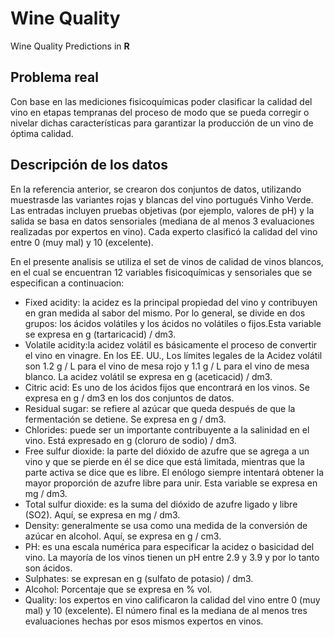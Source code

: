 # Wine Quality
Wine Quality Predictions in **R**

## Problema real

Con base en las mediciones fisicoquímicas poder clasificar la calidad del vino en etapas tempranas del proceso de modo que se pueda corregir o nivelar dichas características para garantizar la producción de un vino de óptima calidad.

## Descripción de los datos

En la referencia anterior, se crearon dos conjuntos de datos, utilizando muestrasde las variantes rojas y blancas del vino portugués Vinho Verde. Las entradas incluyen pruebas objetivas (por ejemplo, valores de pH) y la salida se basa en datos sensoriales (mediana de al menos 3 evaluaciones realizadas por expertos en vino). Cada experto clasificó la calidad del vino entre 0 (muy mal) y 10 (excelente).

En el presente analisis se utiliza el set de vinos de calidad de vinos blancos, en el cual se encuentran 12 variables fisicoquímicas y sensoriales que se especifican a continuacion:

* Fixed acidity: la acidez es la principal propiedad del vino y contribuyen en gran medida al sabor del mismo. Por lo general, se divide en dos grupos: los ácidos volátiles y los ácidos no volátiles o fijos.Esta variable se expresa en g (tartaricacid) / dm3.
* Volatile acidity:la acidez volátil es básicamente el proceso de convertir el vino en vinagre. En los EE. UU., Los límites legales de la Acidez volátil son 1.2 g / L para el vino de mesa rojo y 1.1 g / L para el vino de mesa blanco. La acidez volátil se expresa en g (aceticacid) / dm3.
* Citric acid: Es uno de los ácidos fijos que encontrará en los vinos. Se expresa en g / dm3 en los dos conjuntos de datos.
* Residual sugar: se refiere al azúcar que queda después de que la fermentación se detiene. Se expresa en g / dm3.
* Chlorides: puede ser un importante contribuyente a la salinidad en el vino. Está expresado en g (cloruro de sodio) / dm3.
* Free sulfur dioxide: la parte del dióxido de azufre que se agrega a un vino y que se pierde en él se dice que está limitada, mientras que la parte activa se dice que es libre. El enólogo siempre intentará obtener la mayor proporción de azufre libre para unir. Esta variable se expresa en mg / dm3.
* Total sulfur dioxide: es la suma del dióxido de azufre ligado y libre (SO2). Aquí, se expresa en mg / dm3.
* Density: generalmente se usa como una medida de la conversión de azúcar en alcohol. Aquí, se expresa en g / cm3.
* PH: es una escala numérica para especificar la acidez o basicidad del vino. La mayoría de los vinos tienen un pH entre 2.9 y 3.9 y por lo tanto son ácidos.
* Sulphates: se expresan en g (sulfato de potasio) / dm3.
* Alcohol: Porcentaje que se expresa en % vol.
* Quality: los expertos en vino calificaron la calidad del vino entre 0 (muy mal) y 10 (excelente). El número final es la mediana de al menos tres evaluaciones hechas por esos mismos expertos en vinos.
